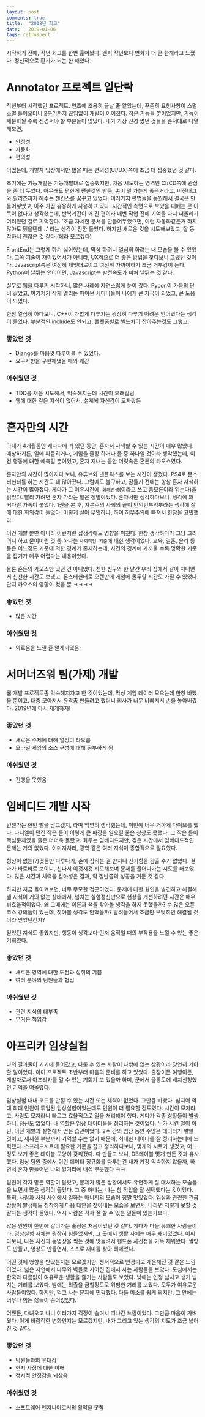 ```yaml
---
layout: post
comments: true
title:  "2018년 회고"
date:   2019-01-06
tags: retrospect
---
```



시작하기 전에, 작년 회고를 한번 훑어봤다. 왠지 작년보다 변화가 더 큰 한해라고 느꼈다. 정신적으로 환기가 되는 한 해였다.

# Annotator 프로젝트 일단락
작년부터 시작했던 프로젝트. 연초에 조용히 끝날 줄 알았는데, 꾸준히 요청사항이 스멀스멀 들어오더니 2분기까지 끊임없이 개발이 이어졌다. 작은 기능들 뿐이었지만, 기능이 세분화될 수록 신경써야 할 부분들이 많았다. 내가 가장 신경 썼던 것들을 순서대로 나열해보면,
* 안정성
* 자동화
* 편의성

이었는데, 개발자 입장에서만 봤을 때는 편의성(UI/UX)쪽에 조금 더 집중했던 것 같다. 

초기에는 기능개발은 기능개발대로 집중했지만, 처음 시도하는 영역인 CI/CD쪽에 관심을 좀 더 두었다. 아무래도 편한게 편한것인 만큼, 손이 덜 가는게 좋은거라고, 버전태그와 릴리즈까지 해주는 젠킨스를 꿈꾸고 있었다. 여러가지 편법들을 동원해서 결국은 만들어넣었고, 아주 가끔 유용하게 사용하고 있다. 시간적인 측면으로 보았을 때에는 큰 이득이 없다고 생각했는데, 반복기간이 꽤 긴 편이라 매번 작업 전에 기억을 다시 떠올리기 어려웠던 걸로 기억한다. '조금 자세한 문서를 만들어두었으면, 이런 자동화같은거 하지 않아도 됐을텐데…' 라는 생각이 잠깐 들었다. 하지만 새로운 것을 시도해보았고, 잘 동작하니 괜찮은 것 같다.(에라 모르겠다)

FrontEnd는 그렇게 하기 싫어했는데, 막상 하려니 열심히 하려는 내 모습을 볼 수 있었다. 그쪽 기술이 재미있어서가 아니라, UX적으로 더 좋은 방법을 찾다보니 그랬던 것이다. Javascript쪽은 여전히 제멋대로이고 여전히 가까이하기 조금 거부감이 든다. Python이 날뛰는 언어이면, Javascript는 발전속도가 미쳐 날뛰는 것 같다.

실무로 웹을 다루기 시작하니, 많은 사례에 자연스럽게 눈이 갔다. Pycon이 가뭄의 단비 같았고, 여기저기 작게 열리는 파이썬 세미나들이 나에게 큰 자극이 되었고, 큰 도움이 되었다. 

한참 열심히 하다보니, C++이 가볍게 다루기는 굉장히 다루기 어려운 언어였다는 생각이 들었다. 부분적인 include도 안되고, 플랫폼별로 빌드차이 잡아주는것도 그렇고.

### 좋았던 것
* Django를 마음껏 다루어볼 수 있었다.
* 요구사항을 구현해냈을 때의 쾌감

### 아쉬웠던 것
* TDD를 처음 시도해서, 익숙해지는데 시간이 오래걸림
* 웹에 대한 깊은 지식이 없어서, 설계에 자신감이 모자랐음

# 혼자만의 시간
아내가 4개월동안 캐나다에 가 있던 동안, 혼자서 사색할 수 있는 시간이 매우 많았다. 예상하기론, 일에 파묻히거나, 게임을 줄창 하거나 둘 중 하나일 것이라 생각했는데, 이건 행동에 대한 예측일 뿐이었고, 혼자 지내는 동안 머릿속은 혼돈의 카오스였다. 
 
 혼자만의 시간이 많아지다 보니, 유튜브와 넷플릭스를 보는 시간이 생겼다. PS4로 몬스터헌터를 하는 시간도 꽤 많아졌다. 그럼에도 불구하고, 잠들기 전에는 항상 혼자 사색하는 시간이 많아졌다. 게다가 그 여유시간에, `화폐전쟁`(이라고 쓰고 음모론이라 읽는다)을 읽었다. 빨리 가려면 혼자 가라는 말은 정말이었다. 혼자서만 생각하다보니, 생각에 꽤 커다란 가속이 붙었다. 1권을 본 후, 자본주의 사회의 끝이 빈익빈부익부라는 생각에 삶에 대한 회의감이 들었다. 이렇게 살아 무엇하나, 하며 허무주의에 빠져서 한참을 고민했다.

 이건 개발 뿐만 아니라 이런저런 잡생각에도 영향을 미쳤다. 한참 생각하다가 그냥 그러려니 하고 묻어버린 것 중 하나는 `사회적인 기준`에 대한 생각이었다. 교육, 결혼, 윤리 등등은 어느정도 기준에 의한 경계가 존재하는데, 사건의 경계에 가까울 수록 명확한 기준을 잡기가 매우 어렵다는 내용이었다.

물론 혼돈의 카오스만 있던 건 아니었다. 친한 친구와 한 달간 우리 집에서 같이 지내면서 신선한 시간도 보냈고, 몬스터헌터로 오랜만에 게임에 몰두할 시간도 가질 수 있었다. 단지 카오스의 영향이 컸을 뿐 ㅋㅋㅋㅋ

### 좋았던 것
* 많은 시간

### 아쉬웠던 것
* 외로움을 느낄 줄 알게되었음;


# 서머너즈워 팀(가제) 개발
웹 개발 프로젝트좀 익숙해지자고 한 것이었는데, 막상 게임 데이터 모으는데 한창 바빴을 뿐이고.
대충 모아져서 윤곽좀 만들려고 했더니 회사가 너무 바빠져서 손을 놓아버렸다.
2019년에 다시 재개하자!

### 좋았던 것
* 새로운 주제에 대해 열정이 타오름
* 모바일 게임의 소스 구성에 대해 공부하게 됨

### 아쉬웠던 것
* 진행을 못했음

# 임베디드 개발 시작
언젠가는 한번 발을 담그겠지, 라며 막연히 생각했는데, 이번에 너무 거하게 다이브를 했다. 다니엘이 던진 작은 돌이 이렇게 큰 파장을 일으킬 줄은 상상도 못했다. 그 작은 돌이 핵심문제였을 줄은 더더욱 몰랐고. 화두는 임베디드지만, 겪은 시간에서 임베디드적인 문제는 거의 없었다. 이미지처리, 광학 같은 여러 지식이 종합적으로 필요했다.

형상이 없는(?)것들만 다루다가, 손에 잡히는 걸 만지니 신기함을 감출 수가 없었다. 결과가 바로바로 보이니, 신나서 이것저것 시도해보며 문제를 풀어나가는 시도를 해보았다. 많은 시간과 체력을 갈아넣은 결과, 약 절반쯤의 성공을 거둔 것 같다.

하지만 지금 돌이켜보면, 너무 무모한 접근이었다. 문제에 대한 원인을 발견하고 해결해 낼 지식이 거의 없는 상태에서, 넘치는 실험정신만으로 현상을 개선하려던 시간은 매우 비효율적이었다. 왜 그때에는 이론과 책을 찾아볼 생각을 하지 못했을까? 수 많은 오픈코스 강의들이 있는데, 찾아볼 생각도 안했을까? 달려들어서 조금만 부딪히면 해결될 것이라 믿었던건가?

얻었던 지식도 좋았지만, 행동이 생각보다 먼저 움직일 때의 부작용을 느낄 수 있는 좋은 기회였다.

### 좋았던 것
* 새로운 영역에 대한 도전과 성취의 기쁨
* 여러 분야의 팀원들과 협업

### 아쉬웠던 것
* 관련 지식의 태부족
* 무거운 책임감


# 아프리카 임상실험
나의 결과물이 기기에 들어갔고, 다룰 수 있는 사람이 나밖에 없는 상황이라 당연히 가야 할 일이었다. 이미 프로젝트 초반부터 마음의 준비를 하고 있었다. 출장이든 여행이든, 개발자로서 아프리카를 갈 수 있는 기회가 또 있을까 하며, 군에서 울릉도에 배치신청했던 기억을 떠올렸다.

임상실험 내내 코드를 만질 수 있는 시간 또는 체력이 없었다. 그만큼 바빴다. 심지어 역대 최대 인원이 투입된 임상실험이었는데도 인원이 더 필요할 정도였다. 시간이 모자라고, 사람도 모자라니 빠르고 효율적으로 일을 처리해야 했다. 게다가 각종 상황들이 발생하니, 정신도 없었다. 내 역할은 임상 데이터들을 정리하는 것이었다. 누가 시킨 일이 아닌, 이전 개발과 실험에서 얻은 습관이었다. 2주 간의 임상 동안 수많은 데이터가 쌓일 것이고, 세세한 부분까지 기억할 수는 없기 때문에, 최대한 데이터를 잘 정리하는데에 노력했다. 스프레드시트에 필요한 기준을 잡고 정리하다보니, 몇개의 시트가 생겼고, 어느정도 보기 좋은 테이블 모양이 갖춰졌다. 다 만들고 보니, DB테이블 몇개 만든 것과 유사했다. 임상 팀원 중에서 이런 데이터 정규화를 다루는건 내가 가장 익숙하지 않을까, 하면서 혼자 만들어낸 나의 일거리에 내심 뿌듯했다 ㅋㅋ

팀원이 각자 맡은 역할이 달랐고, 문제가 많은 상황에서도 유연하게 잘 대처하는 모습들을 보면서 많은 생각이 들었다. 그 중 하나는, 나는 참 직업을 잘 선택했다는 것이었다. 특히, 사람과 사람 사이에서 일하는 매니저의 모습이 정말 멋있었다. 임상과 관련한 긴급상황이 발생해도 침착하게 다음 대안을 찾아내는 모습을 보면서, 나라면 저렇게 못할 것 같다는 생각이 들었다. 역시 사람은 각자 잘 할 수 있는 일들이 있는가보다.

많은 인원이 한번에 같이가는 출장은 처음이었던 것 같다. 게다가 다들 유쾌한 사람들이라, 임상실험 자체는 굉장히 힘들었지만, 그 곳에서 생활 자체는 매우 재미있었다. 어쩌다보니, 나는 사진과 동영상을 찍는 것에 맛들려서 핸드폰 사진첩을 가득 채워왔다. 짤방도 만들고, 영상도 만들면서, 스스로 재미를 찾아 헤메었다.

어떤 것에 영향을 받았는지는 모르겠지만, 정서적으로 안정되고 개운해진 것 같은 느낌이었다. 넓은 자연에서 나무와 벽돌로 지어진 집에서 사는 사람들을 보았다. 도심에서는 한국과 다름없이 여유로운 생활을 즐기는 사람들도 보았다. 낮에는 인정 넘치고 생기 넘치는 거리를 보았다. 밤에는 외출을 금할정도로 위험한 거리를 보았다. 모두가 여유로운 사람들이었다. 하지만, 먹고 사는 문제에 민감했다. 다들 미소를 쉽게 띄지만, 그 안에는 너무나 힘든 삶들이 숨어있었다.

어쨌든, 다녀오고 나니 여러가지 걱정이 슬며시 떠나간 느낌이었다. 그만큼 마음이 가벼웠다. 이게 바람직한 변화인지는 모르겠지만, 내가 그리고 있는 생각의 지도가 조금 넓어진 것 같다. 

### 좋았던 것
* 팀원들과의 유대감
* 현지 사정에 대한 이해
* 정서적 안정감을 되찾음

### 아쉬웠던 것
* 소프트웨어 엔지니어로서의 활약을 못함
